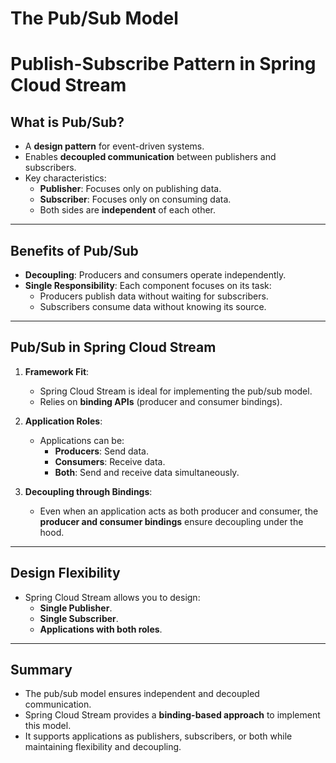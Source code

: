 # The Pub/Sub Model

# Publish-Subscribe Pattern in Spring Cloud Stream

## What is Pub/Sub?
- A **design pattern** for event-driven systems.
- Enables **decoupled communication** between publishers and subscribers.
- Key characteristics:
  - **Publisher**: Focuses only on publishing data.
  - **Subscriber**: Focuses only on consuming data.
  - Both sides are **independent** of each other.

---

## Benefits of Pub/Sub
- **Decoupling**: Producers and consumers operate independently.
- **Single Responsibility**: Each component focuses on its task:
  - Producers publish data without waiting for subscribers.
  - Subscribers consume data without knowing its source.

---

## Pub/Sub in Spring Cloud Stream
1. **Framework Fit**:
   - Spring Cloud Stream is ideal for implementing the pub/sub model.
   - Relies on **binding APIs** (producer and consumer bindings).

2. **Application Roles**:
   - Applications can be:
     - **Producers**: Send data.
     - **Consumers**: Receive data.
     - **Both**: Send and receive data simultaneously.

3. **Decoupling through Bindings**:
   - Even when an application acts as both producer and consumer, the **producer and consumer bindings** ensure decoupling under the hood.

---

## Design Flexibility
- Spring Cloud Stream allows you to design:
  - **Single Publisher**.
  - **Single Subscriber**.
  - **Applications with both roles**.

---

## Summary
- The pub/sub model ensures independent and decoupled communication.
- Spring Cloud Stream provides a **binding-based approach** to implement this model.
- It supports applications as publishers, subscribers, or both while maintaining flexibility and decoupling.

